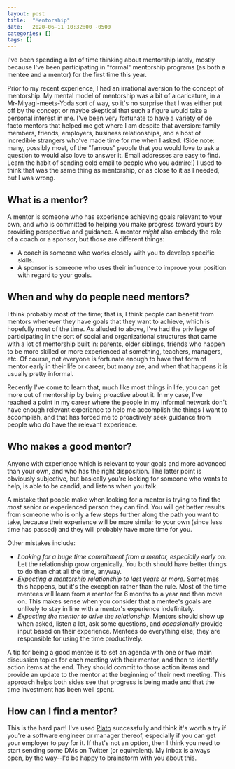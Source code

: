 ```yaml
---
layout: post
title:  "Mentorship"
date:   2020-06-11 10:32:00 -0500
categories: []
tags: []
---
```


I've been spending a lot of time thinking about mentorship lately, mostly because I've been participating in "formal" mentorship programs (as both a mentee and a mentor) for the first time this year.

Prior to my recent experience, I had an irrational aversion to the concept of mentorship. My mental model of mentorship was a bit of a caricature, in a Mr-Miyagi-meets-Yoda sort of way, so it's no surprise that I was either put off by the concept or maybe skeptical that such a figure would take a personal interest in me. I've been very fortunate to have a variety of de facto mentors that helped me get where I am despite that aversion: family members, friends, employers, business relationships, and a host of incredible strangers who've made time for me when I asked. (Side note: many, possibly most, of the "famous" people that you would love to ask a question to would also love to answer it. Email addresses are easy to find. Learn the habit of sending cold email to people who you admire!) I used to think that was the same thing as mentorship, or as close to it as I needed, but I was wrong.

## What is a mentor?

A mentor is someone who has experience achieving goals relevant to your own, and who is committed to helping you make progress toward yours by providing perspective and guidance. A mentor _might_ also embody the role of a coach or a sponsor, but those are different things:

 - A coach is someone who works closely with you to develop specific skills.
 - A sponsor is someone who uses their influence to improve your position with regard to your goals.

## When and why do people need mentors?

I think probably most of the time; that is, I think people can benefit from mentors whenever they have goals that they want to achieve, which is hopefully most of the time. As alluded to above, I've had the privilege of participating in the sort of social and organizational structures that came with a lot of mentorship built in: parents, older siblings, friends who happen to be more skilled or more experienced at something, teachers, managers, etc. Of course, not everyone is fortunate enough to have that form of mentor early in their life or career, but many are, and when that happens it is usually pretty informal.

Recently I've come to learn that, much like most things in life, you can get more out of mentorship by being proactive about it. In my case, I've reached a point in my career where the people in my informal network don't have enough relevant experience to help me accomplish the things I want to accomplish, and that has forced me to proactively seek guidance from people who _do_ have the relevant experience.

## Who makes a good mentor?

Anyone with experience which is relevant to your goals and more advanced than your own, and who has the right disposition. The latter point is obviously subjective, but basically you're looking for someone who wants to help, is able to be candid, and listens when you talk.

A mistake that people make when looking for a mentor is trying to find the _most_ senior or experienced person they can find. You will get better results from someone who is only a few steps further along the path you want to take, because their experience will be more similar to your own (since less time has passed) and they will probably have more time for you.

Other mistakes include:

 - _Looking for a huge time commitment from a mentor, especially early on._ Let the relationship grow organically. You both should have better things to do than chat all the time, anyway.
 - _Expecting a mentorship relationship to last years or more._ Sometimes this happens, but it's the exception rather than the rule. Most of the time mentees will learn from a mentor for 6 months to a year and then move on. This makes sense when you consider that a mentee's goals are unlikely to stay in line with a mentor's experience indefinitely.
 - _Expecting the mentor to drive the relationship._ Mentors should show up when asked, listen a lot, ask some questions, and _occasionally_ provide input based on their experience. Mentees do everything else; they are responsible for using the time productively.

A tip for being a good mentee is to set an agenda with one or two main discussion topics for each meeting with their mentor, and then to identify action items at the end. They should commit to those action items and provide an update to the mentor at the beginning of their next meeting. This approach helps both sides see that progress is being made and that the time investment has been well spent.

## How can I find a mentor?

This is the hard part! I've used [Plato](https://www.platohq.com) successfully and think it's worth a try if you're a software engineer or manager thereof, especially if you can get your employer to pay for it. If that's not an option, then I think you need to start sending some DMs on Twitter (or equivalent). My inbox is always open, by the way--I'd be happy to brainstorm with you about this.
